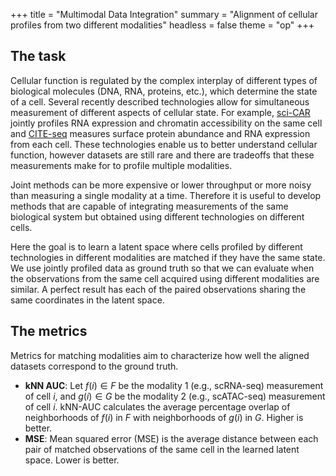 +++
title = "Multimodal Data Integration"
summary = "Alignment of cellular profiles from two different modalities"
headless = false
theme = "op"
+++

## The task

Cellular function is regulated by the complex interplay of different types of biological
molecules (DNA, RNA, proteins, etc.), which determine the state of a cell. Several
recently described technologies allow for simultaneous measurement of different aspects
of cellular state. For example, [sci-CAR](https://openproblems.bio/bibliography#cao2018joint)
jointly profiles RNA expression and chromatin accessibility on the same cell and
[CITE-seq](https://openproblems.bio/bibliography#stoeckius2017simultaneous) measures
surface protein abundance and RNA expression from each cell. These technologies enable
us to better understand cellular function, however datasets are still rare and there are
tradeoffs that these measurements make for to profile multiple modalities.

Joint methods can be more expensive or lower throughput or more noisy than measuring a
single modality at a time. Therefore it is useful to develop methods that are capable
of integrating measurements of the same biological system but obtained using different
technologies on different cells.

Here the goal is to learn a latent space where cells profiled by different technologies in
different modalities are matched if they have the same state. We use jointly profiled
data as ground truth so that we can evaluate when the observations from the same cell
acquired using different modalities are similar. A perfect result has each of the paired
observations sharing the same coordinates in the latent space.

## The metrics

Metrics for matching modalities aim to characterize how well the aligned
datasets correspond to the ground truth.

* **kNN AUC**: Let $f(i) ∈ F$ be the modality 1 (e.g., scRNA-seq) measurement of cell $i$,
  and $g(i) ∈ G$ be the modality 2 (e.g., scATAC-seq) measurement of cell $i$. kNN-AUC
  calculates the average percentage overlap of neighborhoods of $f(i)$ in $F$ with
  neighborhoods of $g(i)$ in $G$. Higher is better.
* **MSE**: Mean squared error (MSE) is the average distance between each pair of matched
  observations of the same cell in the learned latent space. Lower is better.

